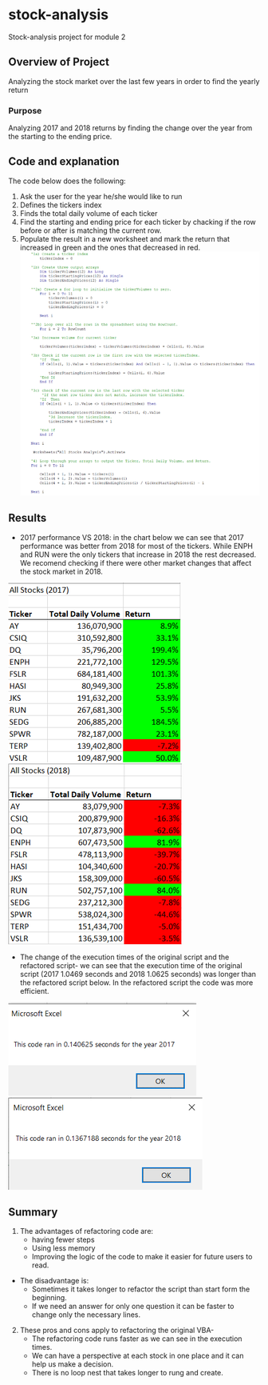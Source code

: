 # stock-analysis
Stock-analysis project for module 2
## Overview of Project
Analyzing the stock market over the last few years in order to find the yearly return
### Purpose
Analyzing 2017 and 2018 returns by finding the change over the year from the starting to the ending price.
## Code and explanation
The code below does the following:
1. Ask the user for the year he/she would like to run
2. Defines the tickers index
3. Finds the total daily volume of each ticker
4. Find the starting and ending price for each ticker by chacking if the row before or after is matching the current row.
5. Populate the result in a new worksheet and mark the return that increased in green and the ones that decreased in red.
![Code example.png](https://github.com/Yahel-Epel/stock-analysis/blob/main/Resources/Code_example.png)

## Results
- 2017 performance VS 2018: in the chart below we can see that 2017 performance was better from 2018 for most of the tickers. While ENPH and RUN were the only tickers that increase in 2018 the rest decreased. 
We recomend checking if there were other market changes that affect the stock market in 2018. 

![2017 All Stocks.png](https://github.com/Yahel-Epel/stock-analysis/blob/main/Resources/2017_All_Stocks.png)
![2018 All Stocks.png](https://github.com/Yahel-Epel/stock-analysis/blob/main/Resources/2018_All_Stocks.png)
- The change of the execution times of the original script and the refactored script- we can see that the execution time of the original script (2017 1.0469 seconds and 2018 1.0625 seconds) was longer than the refactored script below. In the refactored script the code was more efficient. 

![VBA_2017.png](https://github.com/Yahel-Epel/stock-analysis/blob/main/Resources/VBA_2017.png)
![VBA_2018.png](https://github.com/Yahel-Epel/stock-analysis/blob/main/Resources/VBA_2018.png)
## Summary
1. The advantages of refactoring code are: 
    - having fewer steps 
    - Using less memory
    - Improving the logic of the code to make it easier for future users to read. 
- The disadvantage is:
     - Sometimes it takes longer to refactor the script than start form the beginning.
     - If we need an answer for only one question it can be faster to change only the necessary lines. 
2. These pros and cons apply to refactoring the original VBA- 
    - The refactoring code runs faster as we can see in the execution times. 
    - We can have a perspective at each stock in one place and it can help us make a decision.  
    - There is no loop nest that takes longer to rung and create. 

